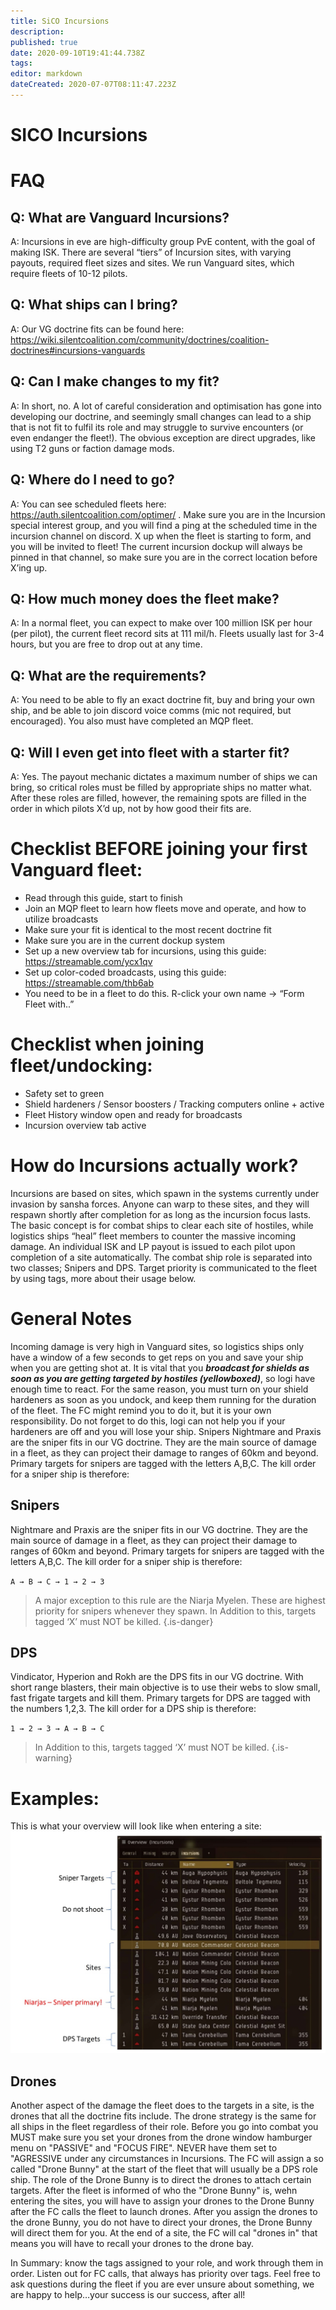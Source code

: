 ```yaml
---
title: SiCO Incursions
description: 
published: true
date: 2020-09-10T19:41:44.738Z
tags: 
editor: markdown
dateCreated: 2020-07-07T08:11:47.223Z
---
```


# SICO Incursions

# FAQ
## Q: What are Vanguard Incursions?
A: Incursions in eve are high-difficulty group PvE content, with the goal of making ISK. There are several “tiers” of Incursion sites, with varying payouts, required fleet sizes and sites. We run Vanguard sites, which require fleets of 10-12 pilots.

## Q: What ships can I bring?
A: Our VG doctrine fits can be found here: https://wiki.silentcoalition.com/community/doctrines/coalition-doctrines#incursions-vanguards

## Q: Can I make changes to my fit?
A: In short, no. A lot of careful consideration and optimisation has gone into developing our doctrine, and seemingly small changes can lead to a ship that is not fit to fulfil its role and may struggle to survive encounters (or even endanger the fleet!). The obvious exception are direct upgrades, like using T2 guns or faction damage mods.

## Q: Where do I need to go?
A: You can see scheduled fleets here: https://auth.silentcoalition.com/optimer/ . Make sure you are in the Incursion special interest group, and you will find a ping at the scheduled time in the incursion channel on discord. X up when the fleet is starting to form, and you will be invited to fleet! The current incursion dockup will always be pinned in that channel, so make sure you are in the correct location before X’ing up. 

## Q: How much money does the fleet make?
A: In a normal fleet, you can expect to make over 100 million ISK per hour (per pilot), the current fleet record sits at 111 mil/h. Fleets usually last for 3-4 hours, but you are free to drop out at any time.

## Q: What are the requirements?
A: You need to be able to fly an exact doctrine fit, buy and bring your own ship, and be able to join discord voice comms (mic not required, but encouraged). You also must have completed an MQP fleet.

## Q: Will I even get into fleet with a starter fit?
A:  Yes. The payout mechanic dictates a maximum number of ships we can bring, so critical roles must be filled by appropriate ships no matter what. After these roles are filled, however, the remaining spots are filled in the order in which pilots X’d up, not by how good their fits are.

# Checklist BEFORE joining your first Vanguard fleet:
- Read through this guide, start to finish
- Join an MQP fleet to learn how fleets move and operate, and how to utilize broadcasts
- Make sure your fit is identical to the most recent doctrine fit
- Make sure you are in the current dockup system
- Set up a new overview tab for incursions, using this guide: https://streamable.com/ycx1qv
- Set up color-coded broadcasts, using this guide: https://streamable.com/thb6ab
- You need to be in a fleet to do this. R-click your own name -> “Form Fleet with..”

# Checklist when joining fleet/undocking:
- Safety set to green
- Shield hardeners / Sensor boosters / Tracking computers online + active
- Fleet History window open and ready for broadcasts
- Incursion overview tab active

# How do Incursions actually work?
Incursions are based on sites, which spawn in the systems currently under invasion by sansha forces. Anyone can warp to these sites, and they will respawn shortly after completion for as long as the incursion focus lasts. The basic concept is for combat ships to clear each site of hostiles, while logistics ships “heal” fleet members to counter the massive incoming damage. An individual ISK and LP payout is issued to each pilot upon completion of a site automatically. The combat ship role is separated into two classes; Snipers and DPS. Target priority is communicated to the fleet by using tags, more about their usage below.

# General Notes
Incoming damage is very high in Vanguard sites, so logistics ships only have a window of a few seconds to get reps on you and save your ship when you are getting shot at. 
It is vital that you ***broadcast for shields as soon as you are getting targeted by hostiles (yellowboxed)***, so logi have enough time to react. 
For the same reason, you must turn on your shield hardeners as soon as you undock, and keep them running for the duration of the fleet. The FC might remind you to do it, but it is your own responsibility. Do not forget to do this, logi can not help you if your hardeners are off and you will lose your ship. Snipers Nightmare and Praxis are the sniper fits in our VG doctrine. They are the main source of damage in a fleet, as they can project their damage to ranges of 60km and beyond. Primary targets for snipers are tagged with the letters A,B,C. The kill order for a sniper ship is therefore:



## Snipers
Nightmare and Praxis are the sniper fits in our VG doctrine. They are the main source of damage in a fleet, as they can project their damage to ranges of 60km and beyond. Primary targets for snipers are tagged with the letters A,B,C. The kill order for a sniper ship is therefore:

`A → B → C → 1 → 2 → 3`
> A major exception to this rule are the Niarja Myelen. These are highest priority for snipers whenever they spawn. In Addition to this, targets tagged ‘X’ must NOT be killed.
{.is-danger}

## DPS
Vindicator, Hyperion and Rokh are the DPS fits in our VG doctrine. With short range blasters, their main objective is to use their webs to slow small, fast frigate targets and kill them. Primary targets for DPS are tagged with the numbers 1,2,3. The kill order for a DPS ship is therefore:

`1 → 2 → 3 → A → B → C`

> In Addition to this, targets tagged ‘X’ must NOT be killed.
{.is-warning}

# Examples:
This is what your overview will look like when entering a site:
![incursion_overview.jpg](/incursion_overview.jpg)

## Drones
Another aspect of the damage the fleet does to the targets in a site, is the drones that all the doctrine fits include. The drone strategy is the same for all ships in the fleet regardless of their role.
Before you go into combat you MUST make sure you set your drones from the drone window hamburger menu on "PASSIVE" and "FOCUS FIRE". NEVER have them set to "AGRESSIVE under any circumstances in Incursions. 
The FC will assign a so called "Drone Bunny" at the start of the fleet that will usually be a DPS role ship. The role of the Drone Bunny is to direct the drones to attach certain targets.
After the fleet is informed of who the "Drone Bunny" is, wehn entering the sites, you will have to assign your drones to the Drone Bunny after the FC calls the fleet to launch drones.
After you assign the drones to the drone Bunny, you do not have to direct your drones, the Drone Bunny will direct them for you.
At the end of a site, the FC will cal "drones in" that means you will have to recall your drones to the drone bay.


In Summary: know the tags assigned to your role, and work through them in order. Listen out for FC calls, that always has priority over tags. Feel free to ask questions during the fleet if you are ever unsure about something, we are happy to help…your success is our success, after all!




